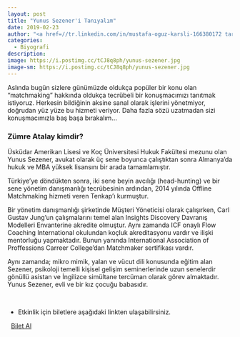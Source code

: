 ```yaml
---
layout: post
title: "Yunus Sezener'i Tanıyalım"
date: 2019-02-23
author: "<a href=//tr.linkedin.com/in/mustafa-oguz-karsli-166380172 target=_blank>Mustafa Oğuz Karslı</a>"
categories:
  - Biyografi
description:
image: https://i.postimg.cc/tCJ8q8ph/yunus-sezener.jpg
image-sm: https://i.postimg.cc/tCJ8q8ph/yunus-sezener.jpg
---
```


Aslında bugün sizlere günümüzde oldukça popüler bir konu olan “matchmaking” hakkında oldukça
tecrübeli bir konuşmacımızı tanıtmak istiyoruz. Herkesin bildiğinin aksine sanal olarak işlerini
yönetmiyor, doğrudan yüz yüze bu hizmeti veriyor. Daha fazla sözü uzatmadan sizi konuşmacımızla
baş başa bırakalım…

### Zümre Atalay kimdir?

Üsküdar Amerikan Lisesi ve Koç Üniversitesi Hukuk Fakültesi mezunu olan Yunus Sezener, avukat
olarak üç sene boyunca çalıştıktan sonra Almanya’da hukuk ve MBA yüksek lisansını bir arada
tamamlamıştır.

Türkiye’ye döndükten sonra, iki sene beyin avcılığı (head-hunting) ve bir sene yönetim danışmanlığı
tecrübesinin ardından, 2014 yılında Offline Matchmaking hizmeti veren Tenkap’ı kurmuştur.

Bir yönetim danışmanlığı şirketinde Müşteri Yöneticisi olarak çalışırken, Carl Gustav Jung’un
çalışmalarını temel alan Insights Discovery Davranış Modelleri Envanterine akredite olmuştur. Aynı
zamanda ICF onaylı Flow Coaching International okulundan koçluk akreditasyonu vardır ve ilişki
mentorluğu yapmaktadır. Bunun yanında International Association of Proffessions Carreer
College’dan Matchmaker sertifikası vardır.

Aynı zamanda; mikro mimik, yalan ve vücut dili konusunda eğitim alan Sezener, psikoloji temelli
kişisel gelişim seminerlerinde uzun senelerdir gönüllü asistan ve İngilizce simültane tercüman olarak
görev almaktadır. Yunus Sezener, evli ve bir kız çocuğu babasıdır.

&nbsp;&nbsp;&nbsp;

- Etkinlik için biletlere aşağıdaki linkten ulaşabilirsiniz.

<i class="fa fa-lg fa-ticket" aria-hidden="true"></i>&nbsp; <a href="https://www.biletino.com/event/eventdetail/6381?t=banner" target="_blank"> Bilet Al</a>
